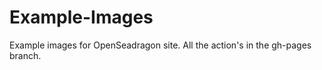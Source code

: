 Example-Images
==============

Example images for OpenSeadragon site. All the action's in the gh-pages branch.